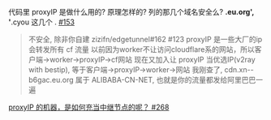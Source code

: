 代码里 proxyIP 是做什么用的? 原理怎样的? 列的那几个域名安全么? ****.eu.org', '****.cyou 这几个 . [#153](https://github.com/3Kmfi6HP/EDtunnel/issues/153) 

 >  不安全, 除非你自建 zizifn/edgetunnel#162 #123
proxyIP 是一些大厂的ip会转发所有 cf 流量
以前因为worker不让访问cloudflare系的网站，所以客户端->worker->proxyIP->cf网站
现在又加入让 proxyIP 当优选IP(v2ray with bestip), 等于客户端->proxyIP->worker->网站
我刚查了, cdn.xn--b6gac.eu.org 属于 ALIBABA-CN-NET, 也就是你的流量都发给阿里巴巴一遍

[proxyIP 的机器，是如何充当中继节点的呢？ #268](https://github.com/zizifn/edgetunnel/issues/268)
